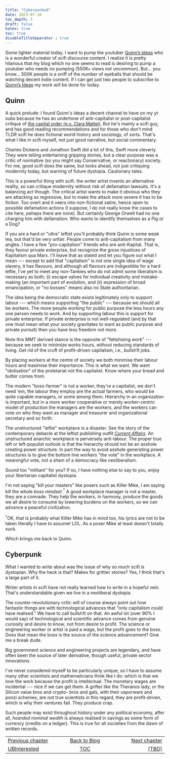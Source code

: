 ```yaml
---
title: "Cyberpunked"
date: 2023-07-16
toc_depth: 3
draft: false
katex: true
toc: true
disableTitleSeparator : true
---
```


Some lighter material today. I want to pump the youtuber 
[Quinn’s Ideas](https://www.youtube.com/@QuinnsIdeas) who is a wonderful creator 
of scifi discourse content. I realize it is pretty hilarious that my blog which 
no one seems to read is desiring to pump a youtuber who needs no pumping (550K+ views 
not uncommon). But... you know... 500K people is a sniff of the number of eyeballs 
that should be watching decent indie content. If I can get just two people to 
subscribe to [Quinn’s Ideas](https://www.youtube.com/@QuinnsIdeas) my work will 
be done for today.


## Quinn

A quick prelude: I found Quinn's Ideas a decent channel to have on my yt subs 
because he has an undertone of anti-capitalist or post-capitalist critique of 
[the capital order (q.v. Clara Mattei)](https://www.claramattei.com/books/the-capital-order). But he's mainly a scifi guy, and has good reading recommendations and for 
those who don't mind TLDR scifi he does fictional world history and sociology, of 
sorts. That's what I like in scifi myself, not just good narrative, but social 
commentary.

Charles Dickens and Jonathon Swift did a lot of this, Swift more cleverly. 
They were telling entertaining gripping stories, but a clear purpose was a 
critic of normative (so you might say Conservative, or reactionary) society. 
For me, good scifi does the same, but looks ahead, not just critiquing modernity 
today, but warning of future dystopia.  Cautionary tales.

This is a powerful thing with scifi. the writer artist invents an alternative 
reality, so can critique modernity without risk of defamation lawsuits.
It's a balancing act though. The critical artist wants to make it obvious who they are 
attacking as regressive, but to make the attack more severe it has to be fiction. 
Too overt and it veers into non-fictional satire, hence open to possible defamation 
actions (I suppose, I do not really know the cases to cite here, pehaps there are 
none). But certainly George Orwell had no one charging him with defamation. Who wants 
to identify themselves as a Pig or a Dog?

If you are a hard or "ultra" leftist you'll probably think Quinn is some weak tea, 
but that'd be very unfair. People come to anti-capitalism from many angles.
I have a few "pro-capitalism" friends who are anti-Kapital. That is, they favour 
private enterprise, but recognize the gross injustices of Kapitalism qua Marx. 
I'll leave that as stated and let you figure out what I mean ---  except to add that 
"capitalism" is not one single idea of wage slavery, it has flavours, and although 
all flavours are indigestible for a hard leftie, I've yet to meet any non-Tankies who 
do not admit some liberalism is necessary as both; (i) escape valves for individual 
creativity and mistake-making (an important part of evolution, and (ii) expression 
of broad emancipation, or "no bosses" means also no State authoritarian.

The idea being the democratic state exists legitimately only to support labour --- 
which means supporting "the public" --- because we should all be workers. The more 
people working for public purpose the less hours any one person needs to work.
And by supporting labour this is support for private enterprise. If private 
enterprise is not well-regulated (and by that one must mean what your society 
gravitates to want as public purpose and private pursuit) then you have less freedom 
not more. 

Note this MMT derived stance is the opposite of "fetishising work" --- because we 
seek to minimize works hours, without reducing standards of living. Get rid of the 
cruft of profit-driven capitalism, i.e., bullsh1t jobs.

By placing workers at the centre of society we both minimise their labour hours and 
maximise their importance. This is what we want. We want "idolisation" of the 
proletariat not the capitalist. Know where your bread and butter comes from.

The modern "boss-farmer" is not a worker, they're a capitalist, we don't need 'em, 
the labour they employ are the actual farmers, who would be quite capable managers, 
or some among them.  Hierarchy in an organization is important, but in a more worker 
cooperative or merely worker-centric model of production the managers are the 
workers, and the workers can vote on who they want as manager and treasurer and 
organizational secretary and so forth.

The unstructured "leftie" workplace is a disaster. See the story of the 
contemporary debacle at the leftist publishing outfit 
*[Current Affairs](https://yasminnair.com/march-what-really-happened-at-current-affairs/)*.
An unstructured anarchic workplace is perversely anti-labour. The proper true left or 
left-populist outlook is that the hierarchy should not be an asshole creating power 
structure. In part the way to avoid asshole generating power structures is to give 
the bottom line workers "the vote" in the workplace. A meaningful vote, not a sham of 
a democracy like neoliberalism.

Sound too "militant" for you? If so, I have nothing else to say to you, enjoy your 
libertarian capitalist dystopia.

I'm not saying "kill your masters" like posers such as Killer Mike, I am saying kill 
the whole *boss mindset*.${}^\dagger$ A good workplace manager is not a master, they 
are a comrade. They help the workers, in harmony, produce the goods we all desire to 
consume by lowering burdens on the workers, so we can advance a peaceful 
civilization.

${}^\dagger$OK, that is probably what Killer Mike has in mind too, his lyrics are 
not to be taken literally I have to assume! LOL.  As a poser Mike at least doesn't 
totally suck.

Which brings me back to Quinn.

## Cyberpunk

What I wanted to write about was the issue of why so much scifi is dystopian. Why 
the heck is that? Makes for grittier stories?
Yes, I think that's a large part of it.

Writer artists in scifi have not really learned how to write in a hopeful vein. 
That's understandable given we live in a neoliberal dystopia.

The counter-revolutionary critic will of course always point out how fantastic 
things are with technological advances that "only capitalism could have realised." 
We have to call bullsh1t on that.  An awful lot (over 90% I would say) of 
technological and scientific advance comes from genuine curiosity and *desire to 
know*, not from desire to profit. The science or engineering worker or artist is paid 
a wage, but the profit goes to the boss. Does that mean the boss is the source of 
the science advancement? Give me a break dude.

Big government science and engineering projects are legendary, and have often been 
the source of later derivative, though useful, private sector innovations.

I've never considered myself to be particularly unique, so I have to assume many 
other scientists and mathematicians think like I do: which is that we love the work 
because the profit is intellectual. The monetary wages are incidental --- nice if we 
can get them. A grifter like the Theranos lady, or the Silicon value bros and crypto-
bros and gals, with their vaporware and ponzi schemes, are not true scientists in 
this regard, they are profit-driven, which is why their ventures fail. They 
produce crap.

Such people may exist throughout history under any political economy, after all, 
*hoarded nominal wealth* is always realised in savings as some form of currency 
(credits on a ledger). This is true for all societies from the dawn of written 
records. 


<table style="border-collapse: collapse; border=0;">
    <colgroup>
       <col span="1" style="width: 25%;">
       <col span="1" style="width: 35%;">
       <col span="1" style="width: 25%;">
    </colgroup>
<tr style="border: 1px solid color:#0f0f0f;">
<td style="border: 1px solid color:#0f0f0f;"><a href="../29_ubinterested">Previous chapter</a></td>
<td style="border: 1px solid color:#0f0f0f; text-align:center;"><a href="../">Back to Blog</a></td>
<td style="border: 1px solid color:#0f0f0f; text-align:right;"><a href="./">Next chapter</a></td>
</tr>
<tr style="border: 1px solid color:#0f0f0f;">
<td style="border: 1px solid color:#0f0f0f;"><a href="../29_ubinterested">UBInterested</a></td>
<td style="border: 1px solid color:#0f0f0f; text-align:center;"><a href="../">TOC</a></td>
<td style="border: 1px solid color:#0f0f0f; text-align:right;"><a href="./">(TBD)</a></td>
</tr>
</table>

